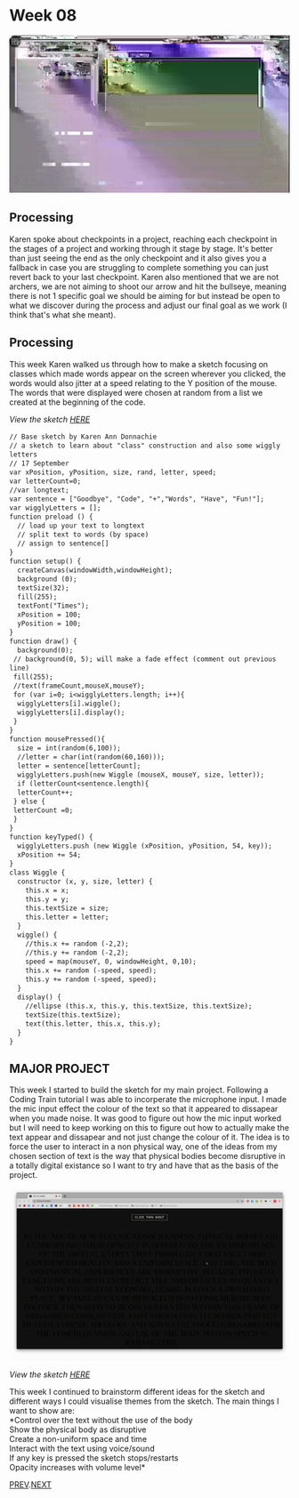 # Week 08
![](andy_glitch.jpg)

## Processing
Karen spoke about checkpoints in a project, reaching each checkpoint in the stages of a project and working through it stage by stage. It's better than just seeing the end as the only checkpoint and it also gives you a fallback in case you are struggling to complete something you can just revert back to your last checkpoint. Karen also mentioned that we are not archers, we are not aiming to shoot our arrow and hit the bullseye, meaning there is not 1 specific goal we should be aiming for but instead be open to what we discover during the process and adjust our final goal as we work (I think that's what she meant).

## Processing
This week Karen walked us through how to make a sketch focusing on classes which made words appear on the screen wherever you clicked, the words would also jitter at a speed relating to the Y position of the mouse. The words that were displayed were chosen at random from a list we created at the beginning of the code.

*View the sketch [HERE](https://hamishpayne.github.io/CODE-WORDS/Classroom/Week-06/WigglyLetters)*

``` // 
// Base sketch by Karen Ann Donnachie 
// a sketch to learn about "class" construction and also some wiggly letters
// 17 September
var xPosition, yPosition, size, rand, letter, speed;
var letterCount=0;
//var longtext;
var sentence = ["Goodbye", "Code", "+","Words", "Have", "Fun!"];
var wigglyLetters = [];
function preload () {
  // load up your text to longtext
  // split text to words (by space) 
  // assign to sentence[]
}
function setup() {
  createCanvas(windowWidth,windowHeight);
  background (0);
  textSize(32);
  fill(255);
  textFont("Times");
  xPosition = 100;
  yPosition = 100;
}
function draw() {
  background(0);
 // background(0, 5); will make a fade effect (comment out previous line)
 fill(255);
 //text(frameCount,mouseX,mouseY);
 for (var i=0; i<wigglyLetters.length; i++){
  wigglyLetters[i].wiggle();
  wigglyLetters[i].display();
 }
}
function mousePressed(){
  size = int(random(6,100));
  //letter = char(int(random(60,160)));
  letter = sentence[letterCount];
  wigglyLetters.push(new Wiggle (mouseX, mouseY, size, letter));
  if (letterCount<sentence.length){
  letterCount++;
 } else {
 letterCount =0; 
 }
}
function keyTyped() {
  wigglyLetters.push (new Wiggle (xPosition, yPosition, 54, key));
  xPosition += 54;
}
class Wiggle {  
  constructor (x, y, size, letter) {
    this.x = x;
    this.y = y;
    this.textSize = size;
    this.letter = letter;
  }
  wiggle() {
    //this.x += random (-2,2);
    //this.y += random (-2,2);
    speed = map(mouseY, 0, windowHeight, 0,10);
    this.x += random (-speed, speed);
    this.y += random (-speed, speed);
  }
  display() {
    //ellipse (this.x, this.y, this.textSize, this.textSize);
    textSize(this.textSize);
    text(this.letter, this.x, this.y);
  }
}
```

## MAJOR PROJECT
This week I started to build the sketch for my main project. Following a Coding Train tutorial I was able to incorperate the microphone input. I made the mic input effect the colour of the text so that it appeared to dissapear when you made noise. It was good to figure out how the mic input worked but I will need to keep working on this to figure out how to actually make the text appear and dissapear and not just change the colour of it. The idea is to force the user to interact in a non physical way, one of the ideas from my chosen section of text is the way that physical bodies become disruptive in a totally digital existance so I want to try and have that as the basis of the project.

![](text_reacts_to_mic__cleanup_.gif)

*View the sketch [HERE](https://hamishpayne.github.io/CODE-WORDS/Classroom/Week-08/text_reacts_to_mic__cleanup_)*

This week I continued to brainstorm different ideas for the sketch and different ways I could visualise themes from the sketch.
The main things I want to show are:\
*Control over the text without the use of the body\
Show the physical body as disruptive\
Create a non-uniform space and time\
Interact with the text using voice/sound\
If any key is pressed the sketch stops/restarts\
Opacity increases with volume level\*

[PREV](https://github.com/HamishPayne/CODE-WORDS/edit/master/Classroom/Week-07).[NEXT](https://github.com/HamishPayne/CODE-WORDS/edit/master/Classroom/Week-09)
